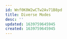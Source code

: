 ```yaml
---
id: Wnf0K0W2wCTw2Av71B8pd
title: Diverse Modes
desc: ''
updated: 1639759645945
created: 1639759645945
---
```



